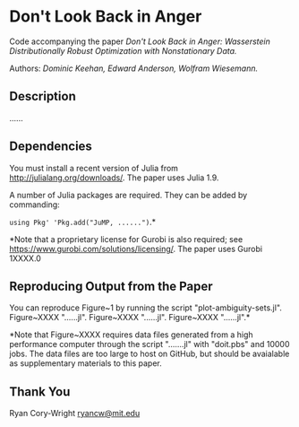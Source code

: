 # Don't Look Back in Anger
Code accompanying the paper *Don't Look Back in Anger: Wasserstein Distributionally Robust Optimization with Nonstationary Data.*

Authors: *Dominic Keehan, Edward Anderson, Wolfram Wiesemann.*

## Description
......

## Dependencies
You must install a recent version of Julia from http://julialang.org/downloads/. The paper uses Julia 1.9.

A number of Julia packages are required. They can be added by commanding:

`using Pkg' 'Pkg.add("JuMP, ......")`.*

*Note that a proprietary license for Gurobi is also required; see https://www.gurobi.com/solutions/licensing/. The paper uses Gurobi 1XXXX.0

## Reproducing Output from the Paper
You can reproduce Figure~1 by running the script "plot-ambiguity-sets.jl". 
                  Figure~XXXX                       "......jl".
                  Figure~XXXX                       "......jl".
                  Figure~XXXX                       "......jl".*

*Note that Figure~XXXX requires data files generated from a high performance computer through the script ".......jl" with "doit.pbs" and 10000 jobs. The data files are too large to host on GitHub, but should be avaialable as supplementary materials to this paper.

## Thank You


Ryan Cory-Wright
ryancw@mit.edu
